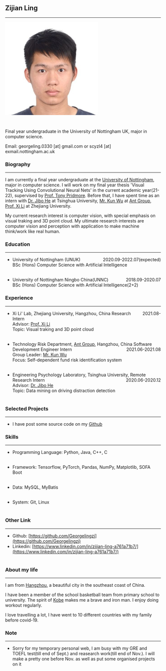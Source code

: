 ## Zijian Ling
------------------------------------------------------

<div style="height:330px;">
<img width="300" height="300" src="./data/self.jpg" style="float:left;" /><span style="float:left"></span></div>


Final year undergraduate in the University of Nottingham UK, major in computer science.


Email: georgeling.0330 [at] gmail.com or scyzl4 [at] exmail.nottingham.ac.uk


### Biography
---------------------------------
I am currently a final year undergraduate at the [University of Nottingham](https://www.nottingham.ac.uk), major in computer science. I will work on my final year thesis 'Visual Tracking Using Convolutional Neural Nets' in the current academic year(21-22), supervised by [Prof. Tony Pridmore](https://www.nottingham.ac.uk/computerscience/people/tony.pridmore). Before that, I have spent time as an intern with [Dr. Jibo He](https://www.psych.tsinghua.edu.cn/xlxxen/info/1071/1099.htm) at Tsinghua University, [Mr. Kun Wu](https://www.linkedin.com/in/kskywu/) at [Ant Group](https://www.antgroup.com/en), [Prof. Xi Li](https://person.zju.edu.cn/en/xilics) at Zhejiang University.

My current research interest is computer vision, with special emphasis on visual traking and 3D point cloud. My ultimate research interests are computer vision and perception with application to make machine think/work like real human.

### Education
--------------------------------

- University of Nottingham (UNUK)<span style="float:right;">2020.09-2022.07(expected)</span><br>
  BSc (Hons) Computer Science with Artificial Intelligence <br><br>

- University of Nottingham Ningbo China(UNNC)<span style="float:right;">2018.09-2020.07</span><br>
  BSc (Hons) Computer Science with Artificial Intelligence(2+2) <br>


### Experience
----------------------------------
- Xi Li' Lab, Zhejiang University, Hangzhou, China <span style="float:right;">2021.08-</span>
  Research Intern<br>
  Advisor: [Prof. Xi Li](https://person.zju.edu.cn/en/xilics)<br>
  Topic: Visual traking and 3D point cloud <br><br>

- Technology Risk Department, [Ant Group](https://www.antgroup.com/en), Hangzhou, China <span style="float:right;">2021.06-2021.08</span>
  Software Development Engineer Intern <br>
  Group Leader: [Mr. Kun Wu](https://www.linkedin.com/in/kskywu/)<br>
  Focus: Self-dependent fund risk identification system <br><br>

- Engineering Psychology Laboratory, Tsinghua University, Remote <span style="float:right;">2020.06-2020.12</span>
  Research Intern<br>
  Advisor:  [Dr. Jibo He](https://www.psych.tsinghua.edu.cn/xlxxen/info/1071/1099.htm)<br>
  Topic: Data mining on driving distraction detection <br><br>


### Selected Projects
----------------------------
- I have post some source code on my [Github](https://github.com/Georgelingzj)

### Skills
-----------------------------
- Programming Language:
    Python, Java, C++, C <br><br>

- Framework:
  Tensorflow, PyTorch, Pandas, NumPy, Matplotlib, SOFA Boot <br><br>

- Data:
  MySQL, MyBatis <br><br>

- System:
  Git, Linux<br><br>

### Other Link
----------------------------
- Github: [https://github.com/Georgelingzj](https://github.com/Georgelingzj)
- Linkedin: [https://www.linkedin.com/in/zijian-ling-a761a71b7/](https://www.linkedin.com/in/zijian-ling-a761a71b7/)<br><br>


### About my life
-------------------------
I am from [Hangzhou](https://en.wikipedia.org/wiki/Hangzhou), a beautiful city in the southeast coast of China.

I have been a member of the school basketball team from primary school to university. The spirit of [Kobe](https://en.wikipedia.org/wiki/Kobe_Bryant) makes me a brave and iron man. I enjoy doing workout regularly.


I love travelling a lot, I have went to 10 different countries with my family before covid-19.

### Note
---------------------------
- Sorry for my temporary personal web, I am busy with my GRE and TOEFL test(till end of Sept.) and reasearch work(till end of Nov.). I will make a pretty one before Nov. as well as put some organised projects on it
